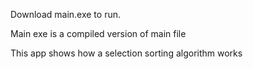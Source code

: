 Download main.exe to run.

Main exe is a compiled version of main file


This app shows how a selection sorting algorithm works
